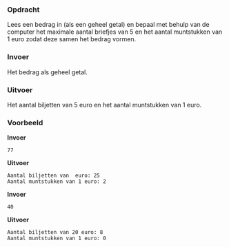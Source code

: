 ### Opdracht

Lees een bedrag in (als een geheel getal) en bepaal met behulp van de computer het maximale aantal briefjes van 5 en het aantal muntstukken van 1 euro zodat deze samen het bedrag vormen.

### Invoer

Het bedrag als geheel getal.

### Uitvoer

Het aantal biljetten van 5 euro en het aantal muntstukken van 1 euro.

### Voorbeeld

**Invoer**

    77

**Uitvoer**

    Aantal biljetten van  euro: 25
    Aantal muntstukken van 1 euro: 2

**Invoer**

    40

**Uitvoer**

    Aantal biljetten van 20 euro: 8
    Aantal muntstukken van 1 euro: 0
